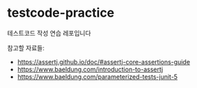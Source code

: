 # testcode-practice
테스트코드 작성 연습 레포입니다

참고할 자료들: 

- https://assertj.github.io/doc/#assertj-core-assertions-guide
- https://www.baeldung.com/introduction-to-assertj
- https://www.baeldung.com/parameterized-tests-junit-5

